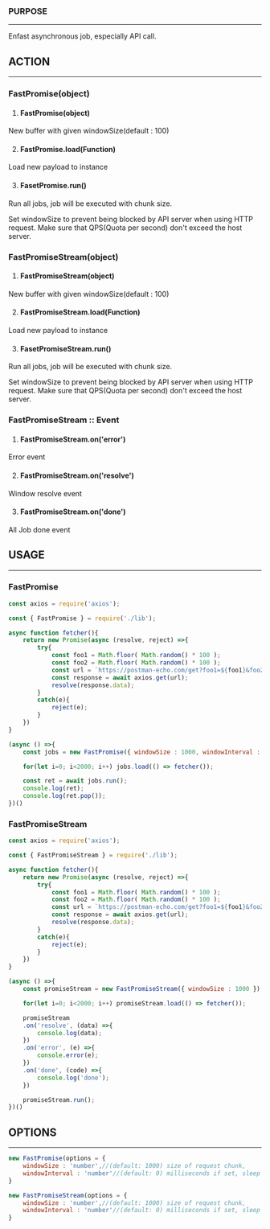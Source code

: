 ### PURPOSE
---
Enfast asynchronous job, especially API call.

## ACTION
---

### FastPromise(object)

1. #### FastPromise(object)
New buffer with given windowSize(default : 100)

2. #### FastPromise.load(Function)
Load new payload to instance

3. #### FasetPromise.run()
Run all jobs, job will be executed with chunk size.

Set windowSize to prevent being blocked by API server when using HTTP request.
Make sure that QPS(Quota per second) don't exceed the host server.

### FastPromiseStream(object)

1. #### FastPromiseStream(object)
New buffer with given windowSize(default : 100)

2. #### FastPromiseStream.load(Function)
Load new payload to instance

3. #### FasetPromiseStream.run()
Run all jobs, job will be executed with chunk size.

Set windowSize to prevent being blocked by API server when using HTTP request.
Make sure that QPS(Quota per second) don't exceed the host server.

### FastPromiseStream :: Event
1. #### FastPromiseStream.on('error') 
Error event

2. #### FastPromiseStream.on('resolve')
Window resolve event

3. #### FastPromiseStream.on('done')
All Job done event

## USAGE
---

### FastPromise
```js
const axios = require('axios');

const { FastPromise } = require('./lib');

async function fetcher(){
    return new Promise(async (resolve, reject) =>{
        try{
            const foo1 = Math.floor( Math.random() * 100 );
            const foo2 = Math.floor( Math.random() * 100 );
            const url = `https://postman-echo.com/get?foo1=${foo1}&foo2=${foo2}`;
            const response = await axios.get(url);
            resolve(response.data);
        }
        catch(e){
            reject(e);
        }
    })
}

(async () =>{
    const jobs = new FastPromise({ windowSize : 1000, windowInterval : 1000 });

    for(let i=0; i<2000; i++) jobs.load(() => fetcher());

    const ret = await jobs.run();
    console.log(ret);
    console.log(ret.pop());
})()
```

### FastPromiseStream
```js
const axios = require('axios');

const { FastPromiseStream } = require('./lib');

async function fetcher(){
    return new Promise(async (resolve, reject) =>{
        try{
            const foo1 = Math.floor( Math.random() * 100 );
            const foo2 = Math.floor( Math.random() * 100 );
            const url = `https://postman-echo.com/get?foo1=${foo1}&foo2=${foo2}`;
            const response = await axios.get(url);
            resolve(response.data);
        }
        catch(e){
            reject(e);
        }
    })
}

(async () =>{
    const promiseStream = new FastPromiseStream({ windowSize : 1000 });

    for(let i=0; i<2000; i++) promiseStream.load(() => fetcher());

    promiseStream
    .on('resolve', (data) =>{
        console.log(data);
    })
    .on('error', (e) =>{
        console.error(e);
    })
    .on('done', (code) =>{
        console.log('done');
    })

    promiseStream.run();
})()
```

## OPTIONS
---
```js
new FastPromise(options = {
    windowSize : 'number',//(default: 1000) size of request chunk,
    windowInterval : 'number'//(default: 0) milliseconds if set, sleep for each chunk
} 

new FastPromiseStream(options = {
    windowSize : 'number',//(default: 1000) size of request chunk,
    windowInterval : 'number'//(default: 0) milliseconds if set, sleep for each chunk
} 
```